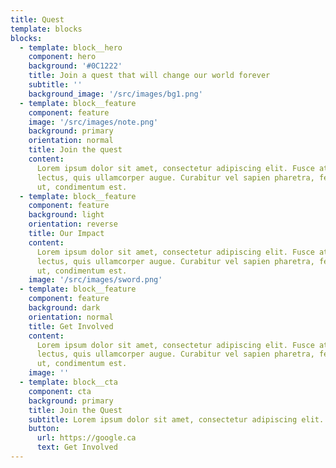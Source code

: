 ```yaml
---
title: Quest
template: blocks
blocks:
  - template: block__hero
    component: hero
    background: '#0C1222'
    title: Join a quest that will change our world forever
    subtitle: ''
    background_image: '/src/images/bg1.png'
  - template: block__feature
    component: feature
    image: '/src/images/note.png'
    background: primary
    orientation: normal
    title: Join the quest
    content:
      Lorem ipsum dolor sit amet, consectetur adipiscing elit. Fusce at vehicula
      lectus, quis ullamcorper augue. Curabitur vel sapien pharetra, fermentum elit
      ut, condimentum est.
  - template: block__feature
    component: feature
    background: light
    orientation: reverse
    title: Our Impact
    content:
      Lorem ipsum dolor sit amet, consectetur adipiscing elit. Fusce at vehicula
      lectus, quis ullamcorper augue. Curabitur vel sapien pharetra, fermentum elit
      ut, condimentum est.
    image: '/src/images/sword.png'
  - template: block__feature
    component: feature
    background: dark
    orientation: normal
    title: Get Involved
    content:
      Lorem ipsum dolor sit amet, consectetur adipiscing elit. Fusce at vehicula
      lectus, quis ullamcorper augue. Curabitur vel sapien pharetra, fermentum elit
      ut, condimentum est.
    image: ''
  - template: block__cta
    component: cta
    background: primary
    title: Join the Quest
    subtitle: Lorem ipsum dolor sit amet, consectetur adipiscing elit. Fusce at vehicula lectus, quis ullamcorper augue. Curabitur vel sapien pharetra, fermentum elit ut, condimentum est.
    button:
      url: https://google.ca
      text: Get Involved
---
```


